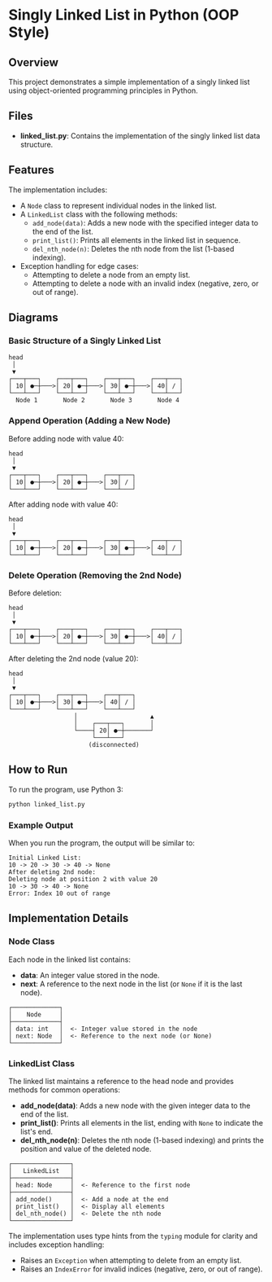 # Singly Linked List in Python (OOP Style)

## Overview
This project demonstrates a simple implementation of a singly linked list using object-oriented programming principles in Python.

## Files
- **linked_list.py**: Contains the implementation of the singly linked list data structure.

## Features
The implementation includes:

- A `Node` class to represent individual nodes in the linked list.
- A `LinkedList` class with the following methods:
  - `add_node(data)`: Adds a new node with the specified integer data to the end of the list.
  - `print_list()`: Prints all elements in the linked list in sequence.
  - `del_nth_node(n)`: Deletes the nth node from the list (1-based indexing).
- Exception handling for edge cases:
  - Attempting to delete a node from an empty list.
  - Attempting to delete a node with an invalid index (negative, zero, or out of range).

## Diagrams
### Basic Structure of a Singly Linked List
```
head
 │
 ▼
┌───┬───┐    ┌───┬───┐    ┌───┬───┐    ┌───┬───┐
│ 10│ ●─┼───>│ 20│ ●─┼───>│ 30│ ●─┼───>│ 40│ / │
└───┴───┘    └───┴───┘    └───┴───┘    └───┴───┘
  Node 1       Node 2       Node 3       Node 4
```

### Append Operation (Adding a New Node)
Before adding node with value 40:
```
head
 │
 ▼
┌───┬───┐    ┌───┬───┐    ┌───┬───┐
│ 10│ ●─┼───>│ 20│ ●─┼───>│ 30│ / │
└───┴───┘    └───┴───┘    └───┴───┘
```

After adding node with value 40:
```
head
 │
 ▼
┌───┬───┐    ┌───┬───┐    ┌───┬───┐    ┌───┬───┐
│ 10│ ●─┼───>│ 20│ ●─┼───>│ 30│ ●─┼───>│ 40│ / │
└───┴───┘    └───┴───┘    └───┴───┘    └───┴───┘
```

### Delete Operation (Removing the 2nd Node)
Before deletion:
```
head
 │
 ▼
┌───┬───┐    ┌───┬───┐    ┌───┬───┐    ┌───┬───┐
│ 10│ ●─┼───>│ 20│ ●─┼───>│ 30│ ●─┼───>│ 40│ / │
└───┴───┘    └───┴───┘    └───┴───┘    └───┴───┘
```

After deleting the 2nd node (value 20):
```
head
 │
 ▼
┌───┬───┐    ┌───┬───┐    ┌───┬───┐
│ 10│ ●─┼───>│ 30│ ●─┼───>│ 40│ / │
└───┴───┘    └───┴───┘    └───┴───┘
                  │                    ▲
                  │    ┌───┬───┐       │
                  └────┤ 20│ ●─┼───────┘
                       └───┴───┘
                      (disconnected)
```

## How to Run
To run the program, use Python 3:
```bash
python linked_list.py
```

### Example Output
When you run the program, the output will be similar to:
```
Initial Linked List:
10 -> 20 -> 30 -> 40 -> None
After deleting 2nd node:
Deleting node at position 2 with value 20
10 -> 30 -> 40 -> None
Error: Index 10 out of range
```

## Implementation Details
### Node Class
Each node in the linked list contains:
- **data**: An integer value stored in the node.
- **next**: A reference to the next node in the list (or `None` if it is the last node).
```
┌─────────────┐
│    Node     │
├─────────────┤
│ data: int   │  <- Integer value stored in the node
│ next: Node  │  <- Reference to the next node (or None)
└─────────────┘
```

### LinkedList Class
The linked list maintains a reference to the head node and provides methods for common operations:
- **add_node(data)**: Adds a new node with the given integer data to the end of the list.
- **print_list()**: Prints all elements in the list, ending with `None` to indicate the list's end.
- **del_nth_node(n)**: Deletes the nth node (1-based indexing) and prints the position and value of the deleted node.
```
┌────────────────┐
│   LinkedList   │
├────────────────┤
│ head: Node     │  <- Reference to the first node
├────────────────┤
│ add_node()     │  <- Add a node at the end
│ print_list()   │  <- Display all elements
│ del_nth_node() │  <- Delete the nth node
└────────────────┘
```

The implementation uses type hints from the `typing` module for clarity and includes exception handling:
- Raises an `Exception` when attempting to delete from an empty list.
- Raises an `IndexError` for invalid indices (negative, zero, or out of range).
